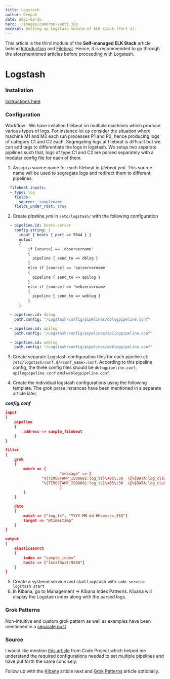 ```yaml
---
title: Logstash
author: Deepak
date: 2021-02-25
hero: ./images/cameron-venti.jpg
excerpt: Setting up Logstash module of ELK stack [Part 3].
---
```


This article is the third module of the **Self-managed ELK Stack** article behind [Introduction](https://www.deepakgouda.com/Self-managed-ELK-Stack) and [Filebeat](https://www.deepakgouda.com/Filebeat). Hence, it is recommended to go through the aforementioned articles before proceeding with Logstash.

# Logstash

### Installation
[Instructions here](https://www.elastic.co/guide/en/logstash/current/installing-logstash.html)

### Configuration
Workflow : 
We have installed filebeat on multiple machines which produce various types of logs. For instance let us consider the situation where machine M1 and M2 each run processes P1 and P2, hence producing logs of category C1 and C2 each. Segregating logs at filebeat is difficult but we can add tags to differentiate the logs in logstash. We setup two separate pipilines such that, logs of type C1 and C2 are parsed separately with a modular config file for each of them. 

1. Assign a source name for each filebeat in _filebeat.yml_. This source name will be used to segregate logs and redirect them to different pipelines.
  ```yaml
    filebeat.inputs:
    - type: log
      fields:
        source: 'samplename'
      fields_under_root: true
  ```

2. Create _pipeline.yml_ in `/etc/logstash/` with the following configuration
  ```yaml
    - pipeline.id: beats-server
      config.string: |
        input { beats { port => 5044 } }
        output
		{
            if [source] == 'dbservername'
			{
              pipeline { send_to => dblog }
            }
			else if [source] == 'apiservername'
			{
              pipeline { send_to => apilog }
            }
			else if [source] == 'webservername'
			{ 
              pipeline { send_to => weblog } 
            }
        }

    - pipeline.id: dblog
      path.config: "/Logstash/config/pipelines/dblogpipeline.conf"

    - pipeline.id: apilog 
      path.config: "/Logstash/config/pipelines/apilogpipeline.conf"

    - pipeline.id: weblog
      path.config: "/Logstash/config/pipelines/weblogpipeline.conf"
  ```

3. Create separate Logstash configuration files for each pipeline at: `/etc/logstash/conf.d/<conf_name>.conf`. According to this pipeline config, the three config files should be `dblogpipeline.conf`, `apilogpipeline.conf` and `weblogpipeline.conf`.

4. Create the individual logstash configurations using the following template. The grok parse instances have been mentioned in a separate article later.

**_config.conf_**
```json
input
{
	pipeline
	{
		address => sample_filebeat
	}
}

filter
{
	grok
	{
		match => {
						"message" => [
				"%{TIMESTAMP_ISO8601:log_ts}\+05\:30  \[%{DATA:log_class}\]  \"%{DATA:error_msg} for class \: %{DATA:class_name}\"",
				"%{TIMESTAMP_ISO8601:log_ts}\+05\:30  \[%{DATA:log_class}\]  \"response received at \:%{TIMESTAMP_ISO8601:response_ts} for class \: %{DATA:segment}\""
						]
		}
	}

	date
	{
		match => ["log_ts", "YYYY-MM-dd HH:mm:ss.SSS"]
		target => "@timestamp"
	}
}

output
{
	elasticsearch
	{
		index => "sample_index"
		hosts => ["localhost:9200"]
	}
}
```
5. Create a systemd service and start Logstash with `sudo service logstash start`
6. In Kibana, go to Management → Kibana Index Patterns. Kibana will display the Logstash index along with the parsed logs.

### Grok Patterns
Non-intuitive and custom grok pattern as well as examples have been mentioned in a [separate post](https://www.deepakgouda.com/GrokPatterns.md)

### Source
I would like mention [this article](https://www.codeproject.com/Tips/5271551/Configure-Multiple-Pipeline-in-Logstash) from Code Project which helped me understand the required configurations needed to set multiple pipelines and have put forth the same concisely.

Follow up with the [Kibana](https://www.deepakgouda.com/Kibana) article next and [Grok Patterns](https://www.deepakgouda.com/Grok-Patterns) article optionally.

